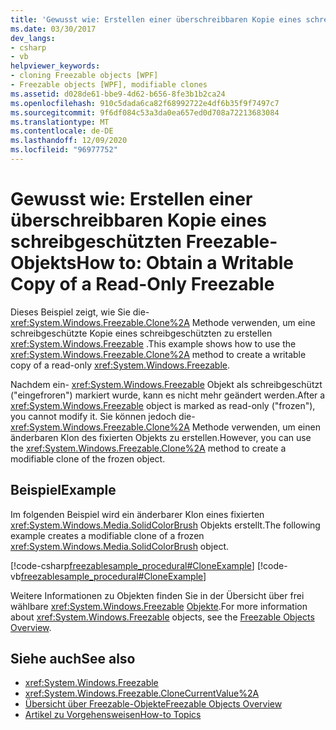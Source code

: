 ```yaml
---
title: 'Gewusst wie: Erstellen einer überschreibbaren Kopie eines schreibgeschützten Freezable-Objekts'
ms.date: 03/30/2017
dev_langs:
- csharp
- vb
helpviewer_keywords:
- cloning Freezable objects [WPF]
- Freezable objects [WPF], modifiable clones
ms.assetid: d028de61-bbe9-4d62-b656-8fe3b1b2ca24
ms.openlocfilehash: 910c5dada6ca82f68992722e4df6b35f9f7497c7
ms.sourcegitcommit: 9f6df084c53a3da0ea657ed0d708a72213683084
ms.translationtype: MT
ms.contentlocale: de-DE
ms.lasthandoff: 12/09/2020
ms.locfileid: "96977752"
---
```

# <a name="how-to-obtain-a-writable-copy-of-a-read-only-freezable"></a><span data-ttu-id="d0629-102">Gewusst wie: Erstellen einer überschreibbaren Kopie eines schreibgeschützten Freezable-Objekts</span><span class="sxs-lookup"><span data-stu-id="d0629-102">How to: Obtain a Writable Copy of a Read-Only Freezable</span></span>
<span data-ttu-id="d0629-103">Dieses Beispiel zeigt, wie Sie die- <xref:System.Windows.Freezable.Clone%2A> Methode verwenden, um eine schreibgeschützte Kopie eines schreibgeschützten zu erstellen <xref:System.Windows.Freezable> .</span><span class="sxs-lookup"><span data-stu-id="d0629-103">This example shows how to use the <xref:System.Windows.Freezable.Clone%2A> method to create a writable copy of a read-only <xref:System.Windows.Freezable>.</span></span>  
  
 <span data-ttu-id="d0629-104">Nachdem ein- <xref:System.Windows.Freezable> Objekt als schreibgeschützt ("eingefroren") markiert wurde, kann es nicht mehr geändert werden.</span><span class="sxs-lookup"><span data-stu-id="d0629-104">After a <xref:System.Windows.Freezable> object is marked as read-only ("frozen"), you cannot modify it.</span></span> <span data-ttu-id="d0629-105">Sie können jedoch die- <xref:System.Windows.Freezable.Clone%2A> Methode verwenden, um einen änderbaren Klon des fixierten Objekts zu erstellen.</span><span class="sxs-lookup"><span data-stu-id="d0629-105">However, you can use the <xref:System.Windows.Freezable.Clone%2A> method to create a modifiable clone of the frozen object.</span></span>  
  
## <a name="example"></a><span data-ttu-id="d0629-106">Beispiel</span><span class="sxs-lookup"><span data-stu-id="d0629-106">Example</span></span>  
 <span data-ttu-id="d0629-107">Im folgenden Beispiel wird ein änderbarer Klon eines fixierten <xref:System.Windows.Media.SolidColorBrush> Objekts erstellt.</span><span class="sxs-lookup"><span data-stu-id="d0629-107">The following example creates a modifiable clone of a frozen <xref:System.Windows.Media.SolidColorBrush> object.</span></span>  
  
 [!code-csharp[freezablesample_procedural#CloneExample](~/samples/snippets/csharp/VS_Snippets_Wpf/freezablesample_procedural/CSharp/freezablesample.cs#cloneexample)]
 [!code-vb[freezablesample_procedural#CloneExample](~/samples/snippets/visualbasic/VS_Snippets_Wpf/freezablesample_procedural/visualbasic/freezablesample.vb#cloneexample)]  
  
 <span data-ttu-id="d0629-108">Weitere Informationen zu Objekten finden Sie in der Übersicht über frei wählbare <xref:System.Windows.Freezable> [Objekte](freezable-objects-overview.md).</span><span class="sxs-lookup"><span data-stu-id="d0629-108">For more information about <xref:System.Windows.Freezable> objects, see the [Freezable Objects Overview](freezable-objects-overview.md).</span></span>  
  
## <a name="see-also"></a><span data-ttu-id="d0629-109">Siehe auch</span><span class="sxs-lookup"><span data-stu-id="d0629-109">See also</span></span>

- <xref:System.Windows.Freezable>
- <xref:System.Windows.Freezable.CloneCurrentValue%2A>
- [<span data-ttu-id="d0629-110">Übersicht über Freezable-Objekte</span><span class="sxs-lookup"><span data-stu-id="d0629-110">Freezable Objects Overview</span></span>](freezable-objects-overview.md)
- [<span data-ttu-id="d0629-111">Artikel zu Vorgehensweisen</span><span class="sxs-lookup"><span data-stu-id="d0629-111">How-to Topics</span></span>](base-elements-how-to-topics.md)
